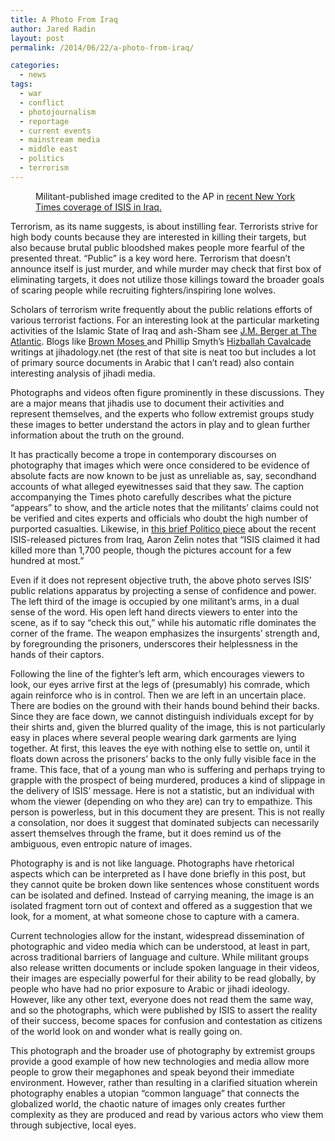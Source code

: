 ```yaml
---
title: A Photo From Iraq
author: Jared Radin
layout: post
permalink: /2014/06/22/a-photo-from-iraq/

categories:
  - news
tags:
  - war
  - conflict
  - photojournalism
  - reportage
  - current events
  - mainstream media
  - middle east
  - politics
  - terrorism
---
```

<figure>
<img src="http://static01.nyt.com/images/2014/06/16/world/JP-IRAQ/JP-IRAQ-articleLarge.jpg" alt="" />
<figcaption>
Militant-published image credited to the AP in <a href="http://nyti.ms/UDstgZ">recent New York Times coverage of ISIS in Iraq.</a>
</figcaption>
</figure>

Terrorism, as its name suggests, is about instilling fear. Terrorists strive for high body counts because they are interested in killing their targets, but also because brutal public bloodshed makes people more fearful of the presented threat. &#8220;Public&#8221; is a key word here. Terrorism that doesn&#8217;t announce itself is just murder, and while murder may check that first box of eliminating targets, it does not utilize those killings toward the broader goals of scaring people while recruiting fighters/inspiring lone wolves.

<!--more-->

Scholars of terrorism write frequently about the public relations efforts of various terrorist factions. For an interesting look at the particular marketing activities of the Islamic State of Iraq and ash-Sham see [J.M. Berger at The Atlantic][2]. Blogs like [Brown Moses ][3]and Phillip Smyth&#8217;s [Hizballah Cavalcade][4] writings at jihadology.net (the rest of that site is neat too but includes a lot of primary source documents in Arabic that I can&#8217;t read) also contain interesting analysis of jihadi media.

Photographs and videos often figure prominently in these discussions. They are a major means that jihadis use to document their activities and represent themselves, and the experts who follow extremist groups study these images to better understand the actors in play and to glean further information about the truth on the ground.

It has practically become a trope in contemporary discourses on photography that images which were once considered to be evidence of absolute facts are now known to be just as unreliable as, say, secondhand accounts of what alleged eyewitnesses said that they saw. The caption accompanying the Times photo carefully describes what the picture &#8220;appears&#8221; to show, and the article notes that the militants&#8217; claims could not be verified and cites experts and officials who doubt the high number of purported casualties. Likewise, in [this brief Politico piece][5] about the recent ISIS-released pictures from Iraq, Aaron Zelin notes that &#8220;ISIS claimed it had killed more than 1,700 people, though the pictures account for a few hundred at most.&#8221;


Even if it does not represent objective truth, the above photo serves ISIS&#8217; public relations apparatus by projecting a sense of confidence and power. The left third of the image is occupied by one militant&#8217;s arms, in a dual sense of the word. His open left hand directs viewers to enter into the scene, as if to say “check this out,” while his automatic rifle dominates the corner of the frame. The weapon emphasizes the insurgents&#8217; strength and, by foregrounding the prisoners, underscores their helplessness in the hands of their captors.

Following the line of the fighter&#8217;s left arm, which encourages viewers to look, our eyes arrive first at the legs of (presumably) his comrade, which again reinforce who is in control. Then we are left in an uncertain place. There are bodies on the ground with their hands bound behind their backs. Since they are face down, we cannot distinguish individuals except for by their shirts and, given the blurred quality of the image, this is not particularly easy in places where several people wearing dark garments are lying together. At first, this leaves the eye with nothing else to settle on, until it floats down across the prisoners&#8217; backs to the only fully visible face in the frame. This face, that of a young man who is suffering and perhaps trying to grapple with the prospect of being murdered, produces a kind of slippage in the delivery of ISIS&#8217; message. Here is not a statistic, but an individual with whom the viewer (depending on who they are) can try to empathize. This person is powerless, but in this document they are present. This is not really a consolation, nor does it suggest that dominated subjects can necessarily assert themselves through the frame, but it does remind us of the ambiguous, even entropic nature of images.

Photography is and is not like language. Photographs have rhetorical aspects which can be interpreted as I have done briefly in this post, but they cannot quite be broken down like sentences whose constituent words can be isolated and defined. Instead of carrying meaning, the image is an isolated fragment torn out of context and offered as a suggestion that we look, for a moment, at what someone chose to capture with a camera.

Current technologies allow for the instant, widespread dissemination of photographic and video media which can be understood, at least in part, across traditional barriers of language and culture. While militant groups also release written documents or include spoken language in their videos, their images are especially powerful for their ability to be read globally, by people who have had no prior exposure to Arabic or jihadi ideology. However, like any other text, everyone does not read them the same way, and so the photographs, which were published by ISIS to assert the reality of their success, become spaces for confusion and contestation as citizens of the world look on and wonder what is really going on.

This photograph and the broader use of photography by extremist groups provide a good example of how new technologies and media allow more people to grow their megaphones and speak beyond their immediate environment. However, rather than resulting in a clarified situation wherein photography enables a utopian &#8220;common language&#8221; that connects the globalized world, the chaotic nature of images only creates further complexity as they are produced and read by various actors who view them through subjective, local eyes.

&nbsp;


 [2]: http://www.theatlantic.com/international/archive/2014/06/isis-iraq-twitter-social-media-strategy/372856/
 [3]: http://brown-moses.blogspot.co.uk/
 [4]: http://jihadology.net/hizballah-cavalcade/
 [5]: http://www.politico.com/magazine/story/2014/06/the-massacre-strategy-107954.html
